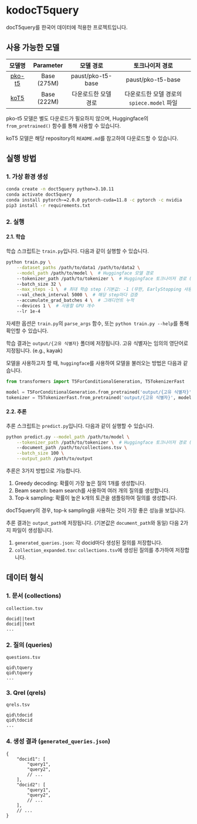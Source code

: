 # kodocT5query

docT5query를 한국어 데이터에 적용한 프로젝트입니다.

## 사용 가능한 모델

|                       모델명                        |  Parameter  |       모델 경로       |            토크나이저 경로            |
|:------------------------------------------------:|:-----------:|:-----------------:|:------------------------------:|
|  [pko-t5](https://github.com/paust-team/pko-t5)  | Base (275M) | paust/pko-t5-base |       paust/pko-t5-base        |
| [koT5](https://github.com/wisenut-research/KoT5) | Base (222M) |    다운로드한 모델 경로    | 다운로드한 모델 경로의 `spiece.model` 파일 |

pko-t5 모델은 별도 다운로드가 필요하지 않으며, Huggingface의 `from_pretrained()` 함수를 통해 사용할 수 있습니다.

koT5 모델은 해당 repository의 `README.md`를 참고하여 다운로드할 수 있습니다.

## 실행 방법

### 1. 가상 환경 생성

```bash
conda create -n doct5query python=3.10.11
conda activate doct5query
conda install pytorch~=2.0.0 pytorch-cuda=11.8 -c pytorch -c nvidia
pip3 install -r requirements.txt
```

### 2. 실행

#### 2.1. 학습

학습 스크립트는 `train.py`입니다. 다음과 같이 실행할 수 있습니다.

```bash
python train.py \
    --dataset_paths /path/to/data1 /path/to/data2 \
    --model_path /path/to/model \  # Huggingface 모델 경로
    --tokenizer_path /path/to/tokenizer \  # Huggingface 토크나이저 경로 (기본값: model_path)
    --batch_size 32 \
    --max_steps -1 \  # 최대 학습 step (기본값: -1 (무한, EarlyStopping 사용))
    --val_check_interval 5000 \  # 해당 step마다 검증
    --accumulate_grad_batches 4 \  # 그래디언트 누적
    --devices 1 \  # 사용할 GPU 개수
    --lr 1e-4
```

자세한 옵션은 `train.py`의 `parse_args` 함수, 또는 `python train.py --help`를 통해 확인할 수 있습니다.

학습 결과는 `output/{고유 식별자}` 폴더에 저장됩니다. 고유 식별자는 임의의 영단어로 지정됩니다. (e.g., kayak)

모델을 사용하고자 할 때, `huggingface`를 사용하여 모델을 불러오는 방법은 다음과 같습니다.

```python
from transformers import T5ForConditionalGeneration, T5TokenizerFast

model = T5ForConditionalGeneration.from_pretrained('output/{고유 식별자}')
tokenizer = T5TokenizerFast.from_pretrained('output/{고유 식별자}', model_max_length=512)  # koT5 모델인 경우
```

#### 2.2. 추론

추론 스크립트는 `predict.py`입니다. 다음과 같이 실행할 수 있습니다.

```bash
python predict.py --model_path /path/to/model \
    --tokenizer_path /path/to/tokenizer \  # Huggingface 토크나이저 경로 (기본값: model_path)
    --document_path /path/to/collections.tsv \
    --batch_size 100 \
    --output_path /path/to/output
```

추론은 3가지 방법으로 가능합니다.

1. Greedy decoding: 확률이 가장 높은 질의 1개를 생성합니다.
2. Beam search: beam search를 사용하여 여러 개의 질의를 생성합니다.
3. Top-k sampling: 확률이 높은 k개의 토큰을 샘플링하여 질의를 생성합니다.

docT5query의 경우, top-k sampling을 사용하는 것이 가장 좋은 성능을 보입니다.

추론 결과는 `output_path`에 저장됩니다. (기본값은 `document_path`와 동일)
다음 2가지 파일이 생성됩니다.

1. `generated_queries.json`: 각 docid마다 생성된 질의를 저장합니다.
2. `collection_expanded.tsv`: `collections.tsv`에 생성된 질의를 추가하여 저장합니다.

## 데이터 형식

### 1. 문서 (collections)

`collection.tsv`

```text
docid||text
docid||text
...
```

### 2. 질의 (queries)

`questions.tsv`

```text
qid\tquery
qid\tquery
...
```

### 3. Qrel (qrels)

`qrels.tsv`

```text
qid\tdocid
qid\tdocid
...
```

### 4. 생성 결과 (`generated_queries.json`)

```json5
{
    "docid1": [
        "query1",
        "query2",
        // ...
    ],
    "docid2": [
        "query1",
        "query2",
        // ...
    ],
    // ...
}
```
